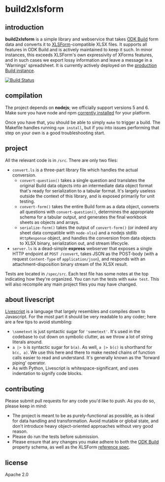 build2xlsform
=============

introduction
------------
**build2xlsform** is a simple library and webservice that takes [ODK Build](//github.com/clint-tseng/odkbuild) form data and converts it to [XLSForm](http://xlsform.org/)-compatible XLSX files. It supports all features in ODK Build and is actively maintained to keep it such. In minor instances, this exceeds XLSForm's own expressivity of XForms features, and in such cases we export lossy information and leave a message in a 'Warnings' spreadsheet. It is currently actively deployed on the [production Build instance](http://build.opendatakit.org).

[![Build Status](https://api.travis-ci.org/clint-tseng/build2xlsform.svg?branch=master)](http://travis-ci.org/clint-tseng/build2xlsform)

compilation
-----------
The project depends on **nodejs**; we officially support versions 5 and 6. Make sure you have node and npm [corrently installed](https://nodejs.org/en/download/) for your platform.

Once you have that, you should be able to simply `make` to trigger a build. The Makefile handles running `npm install`, but if you into issues performing that step on your own is a good troubleshooting start.

project
-------
All the relevant code is in `/src`. There are only two files:

* `convert.ls` is a three-part library file which handles the actual conversion.
    * `convert-question()` takes a single question and translates the original Build data objects into an intermediate data object format that's ready for serialization to a tabular format. It's largely useless outside the context of this library, and is exposed primarily for unit testing.
    * `convert-form()` takes the entire Build form as a data object, converts all questions with `convert-question()`, determines the appropriate schema for a tabular output, and generates the final workbook sheets as objects and arrays.
    * `serialize-form()` takes the output of `convert-form()` (or indeed any sheet data compatible with `node-xlsx`) and a nodejs stdlib `HttpResponse` object, and handles the conversion from data objects to XLSX binary, serialization out, and stream lifecycle.
* `server.ls` is a dead-simple **express** webserver that exposes a single HTTP endpoint at `POST /convert`, takes JSON as the POST-body (with a request `Content-Type` of `application/json`), and responds with an attachment-disposition binary stream of the XLSX result.

Tests are located in `/spec/src`. Each test file has some notes at the top indicating how they're organized. You can run the tests with `make test`. This will also recompile any main project files you may have changed.

about livescript
----------------
[Livescript](http://livescript.net/) is a language that largely resembles and compiles down to Javascript. For the most part it should be very readable to any coder; here are a few tips to avoid stumbling:

* `\sometext` is just syntactic sugar for `'sometext'`. It's used in the codebase to cut down on symbolic clutter, as we throw a lot of string literals around.
* `a |> b` is syntactic sugar for `b(a)`. As well, `a |> b(c)` is shorthand for `b(c, a)`. We use this here and there to make nested chains of function calls easier to read and understand. It's generally known as the 'forward piping' operator.
* As with Python, Livescript is whitespace-significant, and uses indentation to signify code blocks.

contributing
------------
Please submit pull requests for any code you'd like to push. As you do so, please keep in mind:

* The project is meant to be as purely-functional as possible, as is ideal for data handling and transformation. Avoid mutable or global state, and don't introduce heavy object-oriented approaches without very good reason.
* Please do run the tests before submission.
* Please ensure that any changes you make adhere to both the [ODK Build](https://github.com/clint-tseng/odkbuild/blob/master/public/javascripts/control.js#L206) property schema, as well as the XLSForm [reference spec](http://xlsform.org/ref-table/).

license
-------

Apache 2.0

